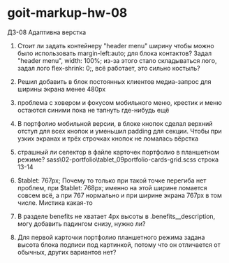 # goit-markup-hw-08

ДЗ-08 Адаптивна верстка

1.  Стоит ли задать контейнеру "header menu" ширину чтобы можно было использовать margin-left:auto; для блока контактов? Задал "header menu", width: 100%; из-за этого стало складываться лого, задал лого flex-shrink: 0;, всё работает, это сильно костыль?

2.  Решил добавить в блок постоянных клиентов медиа-запрос для ширины экрана менее 480рх

3.  проблема с ховером и фокусом мобильного меню, крестик и меню остаются синими пока не тапнуть где-нибудь ещё

4.  В портфолио мобильной версии, в блоке кнопок сделал верхний отступ для всех кнопок и уменьшил padding для секции. Чтобы при узких экранах и трёх строчках кнопок не ломалась вёрстка

5.  страшный ли селектор в файле карточек портфолио в планшетном режиме? sass\02-portfolio\tablet_09portfolio-cards-grid.scss строка 13-14

6.  $tablet: 767px; Почему то только при такой точке перегиба нет проблем, при $tablet: 768px; именно на этой ширине ломается совсем всё, а при 767 нормально и при ширине экрана 767рх в том числе. Мистика какая-то

7.  В разделе benefits не хватает 4рх высоты в .benefits\_\_description, могу добавить падингом снизу, нужно ли?

8.  Для первой карточки портфолио планшетного режима задана высота блока подписи под картинкой, потому что он отличается от обычных, других вариантов нет?
